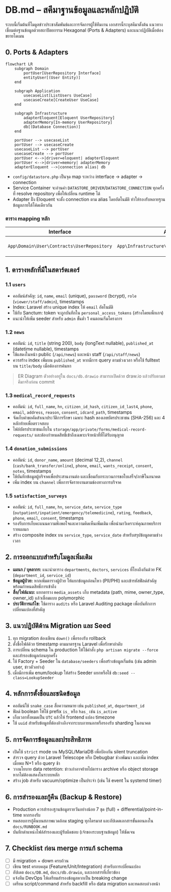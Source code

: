 ﻿# DB.md – สคีมาฐานข้อมูลและหลักปฏิบัติ

ระบบนี้เริ่มต้นที่โมดูลข่าวประชาสัมพันธ์และการจัดการผู้ใช้ทีมงาน เอกสารนี้ระบุสคีมาตั้งต้น แนวทางเชื่อมต่อฐานข้อมูลด้วยสถาปัตยกรรม Hexagonal (Ports & Adapters) และแนวปฏิบัติเมื่อต้องขยายโดเมน

## 0. Ports & Adapters

```mermaid
flowchart LR
    subgraph Domain
        portUser[UserRepository Interface]
        entityUser[(User Entity)]
    end

    subgraph Application
        usecaseList[ListUsers UseCase]
        usecaseCreate[CreateUser UseCase]
    end

    subgraph Infrastructure
        adapterEloquent[Eloquent UserRepository]
        adapterMemory[In-memory UserRepository]
        db[(Database Connection)]
    end

    portUser --> usecaseList
    portUser --> usecaseCreate
    usecaseList --> portUser
    usecaseCreate --> portUser
    portUser <-->|driver=eloquent| adapterEloquent
    portUser <-->|driver=memory| adapterMemory
    adapterEloquent -->|connection alias| db
```

- `config/datastore.php` เป็นจุด map ระหว่าง interface → adapter → connection
- Service Container จะอ่านค่า `DATASTORE_DRIVER`/`DATASTORE_CONNECTION` ทุกครั้งที่ resolve repository เพื่อให้เปลี่ยน runtime ได้
- Adapter ฝั่ง Eloquent จะตั้ง connection ตาม alias โดยอัตโนมัติ ทำให้รองรับหลายฐานข้อมูลภายใต้โค้ดเดียวกัน

### ตาราง mapping หลัก

| Interface | Adapter (eloquent) | Adapter (memory) | Connection |
| --- | --- | --- | --- |
| `App\Domain\User\Contracts\UserRepository` | `App\Infrastructure\Persistence\Eloquent\UserRepository` | `App\Infrastructure\Persistence\Memory\UserRepository` | กำหนดผ่าน `DATASTORE_CONNECTION` (ค่าเริ่มต้น `sqlite`) |

## 1. ตารางหลักที่มีในสตาร์ตเตอร์

### 1.1 `users`
- คอลัมน์สำคัญ: `id`, `name`, `email` (unique), `password` (bcrypt), `role` (`viewer/staff/admin`), timestamps
- Index: Laravel สร้าง unique index ให้ `email` อัตโนมัติ
- ใช้กับ Sanctum: token จะถูกบันทึกใน `personal_access_tokens` (สร้างโดยแพ็กเกจ)
- แนะนำให้เพิ่ม seeder สำหรับ `admin` ขั้นต่ำ 1 คนตอนเริ่มโครงการ

### 1.2 `news`
- คอลัมน์: `id`, `title` (string 200), `body` (longText nullable), `published_at` (datetime nullable), timestamps
- ใช้แสดงในหน้า public (`/api/news`) และหน้า staff (`/api/staff/news`)
- ควรสร้าง index เพิ่มบน `published_at` หากมีการ query ตามช่วงเวลา หรือใช้ fulltext บน `title/body` เมื่อต้องการค้นหา

> ER Diagram ตัวอย่างอยู่ใน `docs/db.drawio` สามารถเปิดด้วย draw.io แล้วปรับตามสคีมาจริงก่อน commit

### 1.3 `medical_record_requests`
- คอลัมน์: `id`, `full_name`, `hn`, `citizen_id_hash`, `citizen_id_last4`, `phone`, `email`, `address`, `reason`, `consent`, `idcard_path`, timestamps
- จัดเก็บคำขอคัดสำเนาประวัติการรักษา เฉพาะ hash ของเลขบัตรประชาชน (SHA-256) และ 4 หลักท้ายเพื่อตรวจสอบ
- ไฟล์บัตรประชาชนเก็บใน `storage/app/private/forms/medical-record-requests/` และต้องกำหนดสิทธิ์เข้าถึงเฉพาะเจ้าหน้าที่ที่ได้รับอนุญาต

### 1.4 `donation_submissions`
- คอลัมน์: `id`, `donor_name`, `amount` (decimal 12,2), `channel` (`cash/bank_transfer/online`), `phone`, `email`, `wants_receipt`, `consent`, `notes`, timestamps
- ใช้บันทึกข้อมูลผู้บริจาคเพื่อประสานงานต่อ และเชื่อมกับกระบวนการขอใบเสร็จ/ภาษีในอนาคต
- เพิ่ม index บน `channel` เพื่อการจัดรายงานตามช่องทางการบริจาค

### 1.5 `satisfaction_surveys`
- คอลัมน์: `id`, `full_name`, `hn`, `service_date`, `service_type` (`outpatient/inpatient/emergency/telemedicine`), `rating`, `feedback`, `phone`, `email`, `consent`, timestamps
- รองรับการเก็บคะแนนความพึงพอใจและความคิดเห็นเพิ่มเติม เพื่อนำมาวิเคราะห์คุณภาพบริการรายแผนก
- สร้าง composite index บน `service_type`, `service_date` สำหรับสรุปข้อมูลตามช่วงเวลา

## 2. การออกแบบสำหรับโมดูลเพิ่มเติม
- **แผนก / บุคลากร:** แนะนำตาราง `departments`, `doctors`, `services` ที่โยงถึงกันด้วย FK (`department_id`, `service_id`)
- **ข้อมูลผู้ป่วย:** หากเพิ่มตารางผู้ป่วย ให้แยกข้อมูลอ่อนไหว (PII/PHI) และเข้ารหัสฟิลด์สำคัญ พร้อมกำหนดสิทธิ์การเข้าถึง
- **สื่อ/ไฟล์แนบ:** แยกตาราง `media_assets` เก็บ metadata (path, mime, owner_type, owner_id) แล้วเชื่อมแบบ polymorphic
- **ประวัติการแก้ไข:** ใช้ตาราง `audits` หรือ Laravel Auditing package เพื่อบันทึกการเปลี่ยนแปลงที่สำคัญ

## 3. แนวปฏิบัติด้าน Migration และ Seed
1. ทุก migration ต้องเขียน `down()` เพื่อรองรับ rollback
2. ตั้งชื่อไฟล์ด้วย timestamp ตามมาตรฐาน Laravel เพื่อรักษาลำดับ
3. การเปลี่ยน schema ใน production ให้ใช้คำสั่ง `php artisan migrate --force` และสำรองข้อมูลก่อนทุกครั้ง
4. ใช้ Factory + Seeder ใน `database/seeders` เพื่อสร้างข้อมูลเริ่มต้น (เช่น admin user, ข่าวตัวอย่าง)
5. เมื่อมีการเพิ่ม enum/lookup ให้สร้าง Seeder แยกหรือใช้ `db:seed --class=LookupSeeder`

## 4. หลักการตั้งชื่อและชนิดข้อมูล
- คอลัมน์ใช้ `snake_case` สื่อความหมาย เช่น `published_at`, `department_id`
- ฟิลด์ boolean ให้ใช้ prefix `is_` หรือ `has_` เช่น `is_active`
- เก็บเวลาทั้งหมดเป็น `UTC` แล้วให้ frontend แปลง timezone
- ใช้ `uuid` สำหรับข้อมูลที่ต้องอ้างอิงจากระบบภายนอกหรือรองรับ sharding ในอนาคต

## 5. การจัดการข้อมูลและประสิทธิภาพ
- เปิดใช้ `strict` mode บน MySQL/MariaDB เพื่อป้องกัน silent truncation
- สำรวจ query ด้วย Laravel Telescope หรือ Debugbar ช่วงพัฒนา และเพิ่ม index เมื่อพบ N+1 หรือ query ช้า
- วางนโยบาย data retention: ข่าวเก่าอาจย้ายไปตาราง archive หรือ object storage หากไม่ต้องแสดงในระบบหลัก
- สร้าง job สำหรับ vacuum/optimize เป็นประจำ (เช่น ใช้ event ใน systemd timer)

## 6. การสำรองและกู้คืน (Backup & Restore)
- Production ควรสำรองฐานข้อมูลรายวันอย่างน้อย 7 ชุด (full) + differential/point-in-time หากรองรับ
- ทดสอบการกู้คืนบนสภาพแวดล้อม staging ทุกไตรมาส และอัปเดตเอกสารขั้นตอนลงใน `docs/RUNBOOK.md`
- บันทึกตำแหน่งไฟล์สำรองและผู้รับผิดชอบ (เจ้าของระบบฐานข้อมูล) ให้ชัดเจน

## 7. Checklist ก่อน merge การแก้ schema
- [ ] มี migration + down ครบถ้วน
- [ ] เขียน test ครอบคลุม (Feature/Unit/Integration) สำหรับการเปลี่ยนแปลง
- [ ] อัปเดต `docs/DB.md`, `docs/db.drawio`, และเอกสารที่เกี่ยวข้อง
- [ ] แจ้งทีม DevOps ให้เตรียมสำรองข้อมูลหากเป็น breaking change
- [ ] เตรียม script/command สำหรับ backfill หรือ data migration และทดสอบล่วงหน้า
